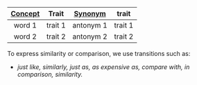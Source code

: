 | [Concept](https://www.onelook.com/thesaurus/) |  Trait  | [Synonym](https://synonym.wordhippo.com/) | trait   |
|:-----------------------------------------:|:-------:|:-----------------------------------------:| ------- |
|                  word 1                   | trait 1 |                 antonym 1                 | trait 1 |
|                  word 2                   | trait 2 |                 antonym 2                 | trait 2 |

To express similarity or comparison, we use transitions such as: 
- _just like, similarly, just as, as expensive as, compare with, in comparison, similarity._